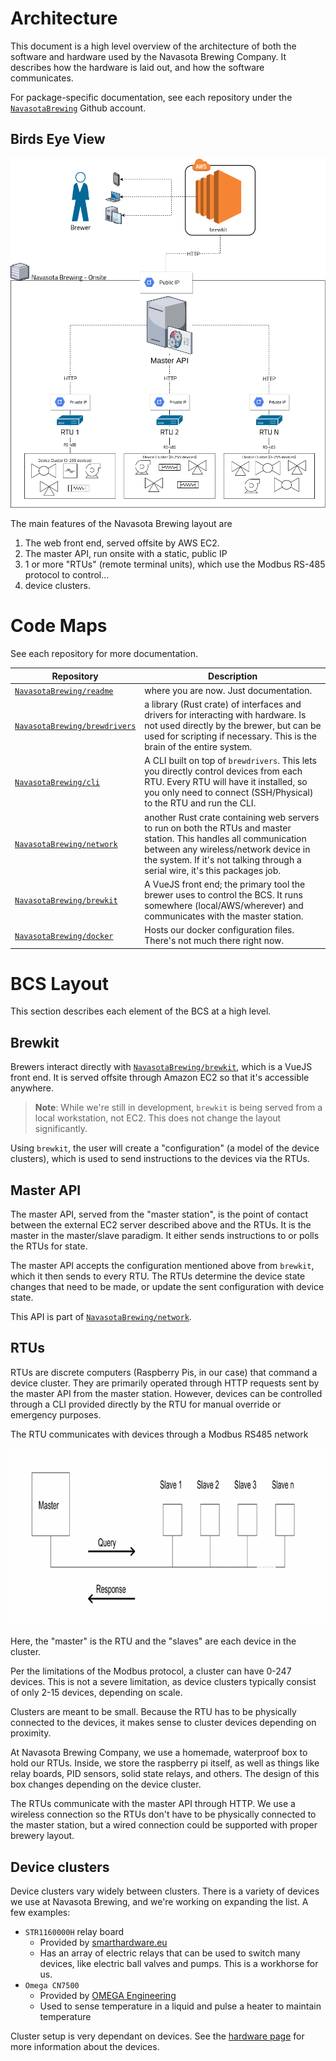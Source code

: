 # Architecture

This document is a high level overview of the architecture of both the software and hardware used by the Navasota Brewing Company. It describes how the hardware is laid out, and how the software communicates.

For package-specific documentation, see each repository under the [`NavasotaBrewing`](https://github.com/NavasotaBrewing) Github account.

## Birds Eye View
![architecture.png](images/nbc_architecture.png)

The main features of the Navasota Brewing layout are

1. The web front end, served offsite by AWS EC2.
2. The master API, run onsite with a static, public IP
3. 1 or more "RTUs" (remote terminal units), which use the Modbus RS-485 protocol to control...
4. device clusters.

# Code Maps
See each repository for more documentation.

| Repository | Description |
| ---------- | ----------- |
| [`NavasotaBrewing/readme`](https://github.com/NavasotaBrewing/readme) | where you are now. Just documentation. |
| [`NavasotaBrewing/brewdrivers`](https://github.com/NavasotaBrewing/brewdrivers) | a library (Rust crate) of interfaces and drivers for interacting with hardware. Is not used directly by the brewer, but can be used for scripting if necessary. This is the brain of the entire system. |
| [`NavasotaBrewing/cli`](https://github.com/NavasotaBrewing/cli) | A CLI built on top of `brewdrivers`. This lets you directly control devices from each RTU. Every RTU will have it installed, so you only need to connect (SSH/Physical) to the RTU and run the CLI. |
| [`NavasotaBrewing/network`](https://github.com/NavasotaBrewing/network) | another Rust crate containing web servers to run on both the RTUs and master station. This handles all communication between any wireless/network device in the system. If it's not talking through a serial wire, it's this packages job. |
| [`NavasotaBrewing/brewkit`](https://github.com/NavasotaBrewing/brewkit) | A VueJS front end; the primary tool the brewer uses to control the BCS. It runs somewhere (local/AWS/wherever) and communicates with the master station. |
| [`NavasotaBrewing/docker`](https://github.com/NavasotaBrewing/docker) | Hosts our docker configuration files. There's not much there right now. |

# BCS Layout
This section describes each element of the BCS at a high level.

## Brewkit
Brewers interact directly with [`NavasotaBrewing/brewkit`](https://github.com/NavasotaBrewing/brewkit), which is a VueJS front end. It is served offsite through Amazon EC2 so that it's accessible anywhere. 

> **Note**: While we're still in development, `brewkit` is being served from a local workstation, not EC2. This does not change the layout significantly.

Using `brewkit`, the user will create a "configuration" (a model of the device clusters), which is used to send instructions to the devices via the RTUs.

## Master API
The master API, served from the "master station", is the point of contact between the external EC2 server described above and the RTUs. It is the master in the master/slave paradigm. It either sends instructions to or polls the RTUs for state. 

The master API accepts the configuration mentioned above from `brewkit`, which it then sends to every RTU. The RTUs determine the device state changes that need to be made, or update the sent configuration with device state.

This API is part of [`NavasotaBrewing/network`](https://github.com/NavasotaBrewing/network).

## RTUs
RTUs are discrete computers (Raspberry Pis, in our case) that command a device cluster. They are primarily operated through HTTP requests sent by the master API from the master station. However, devices can be controlled through a CLI provided directly by the RTU for manual override or emergency purposes.

The RTU communicates with devices through a Modbus RS485 network

![master_slave](images/master_slave.webp)

Here, the "master" is the RTU and the "slaves" are each device in the cluster.

Per the limitations of the Modbus protocol, a cluster can have 0-247 devices. This is not a severe limitation, as device clusters typically consist of only 2-15 devices, depending on scale.

Clusters are meant to be small. Because the RTU has to be physically connected to the devices, it makes sense to cluster devices depending on proximity.

At Navasota Brewing Company, we use a homemade, waterproof box to hold our RTUs. Inside, we store the raspberry pi itself, as well as things like relay boards, PID sensors, solid state relays, and others. The design of this box changes depending on the device cluster.

The RTUs communicate with the master API through HTTP. We use a wireless connection so the RTUs don't have to be physically connected to the master station, but a wired connection could be supported with proper brewery layout.

## Device clusters
Device clusters vary widely between clusters. There is a variety of devices we use at Navasota Brewing, and we're working on expanding the list. A few examples:

 * `STR1160000H` relay board
   * Provided by [smarthardware.eu](https://www.smarthardware.eu)
   * Has an array of electric relays that can be used to switch many devices, like electric ball valves and pumps. This is a workhorse for us.
 * `Omega CN7500` 
   * Provided by [OMEGA Engineering](https://www.omega.com/en-us/)
   * Used to sense temperature in a liquid and pulse a heater to maintain temperature

Cluster setup is very dependant on devices. See the [hardware page](./hardware.md) for more information about the devices.
